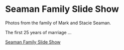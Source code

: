 # Seaman Family Slide Show

Photos from the family of Mark and Stacie Seaman.

The first 25 years of marriage ...

[Seaman Family Slide Show](https://www.youtube.com/embed/rI23hCG_QO8)


<!-- <div class="ratio ratio-16x9">
<iframe width="1254" height="941"  src="https://www.youtube.com/embed/rI23hCG_QO8" title="Family Slide Show" frameborder="0" allow="accelerometer; autoplay; clipboard-write; encrypted-media; gyroscope; picture-in-picture" allowfullscreen></iframe>
</div> -->


